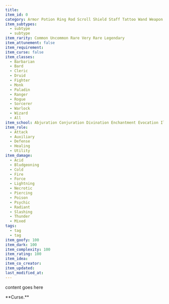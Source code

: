 ```yaml
---
title:
item_id: 0
category: Armor Potion Ring Rod Scroll Shield Staff Tattoo Wand Weapon Wondrous
item_subtypes:
  - subtype
  - subtype
item_rarity: Common Uncommon Rare Very Rare Legendary
item_attunement: false
item_requirement:
item_curse: false
item_classes:
  - Barbarian
  - Bard
  - Cleric
  - Druid
  - Fighter
  - Monk
  - Paladin
  - Ranger
  - Rogue
  - Sorcerer
  - Warlock
  - Wizard
  - All
item_school: Abjuration Conjuration Divination Enchantment Evocation Illusion Necromancy Transmutation Unidentifiable Ancient
item_role:
  - Attack
  - Auxiliary
  - Defense
  - Healing
  - Utility
item_damage:
  - Acid
  - Bludgeoning
  - Cold
  - Fire
  - Force
  - Lightning
  - Necrotic
  - Piercing
  - Poison
  - Psychic
  - Radiant
  - Slashing
  - Thunder
  - Mixed
tags:
  - tag
  - tag
item_goofy: 100
item_dark: 100
item_complexity: 100
item_rating: 100
item_idea:
item_co_creator:
item_updated:
last_modified_at:
---
```


content goes here


<!--excerpt-->
<div class="curse">
**Curse.** 
</div>
